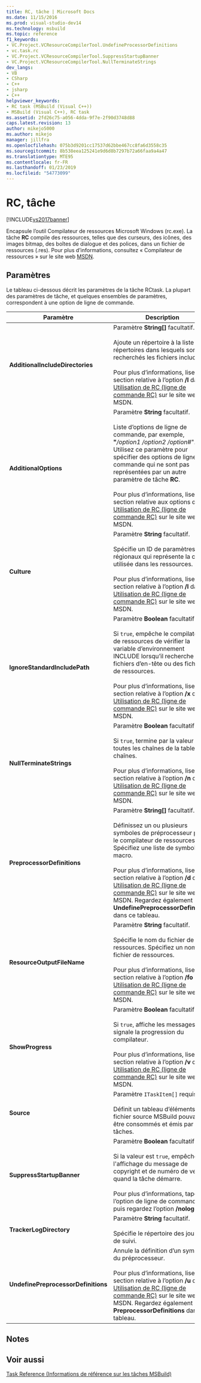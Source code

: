 ```yaml
---
title: RC, tâche | Microsoft Docs
ms.date: 11/15/2016
ms.prod: visual-studio-dev14
ms.technology: msbuild
ms.topic: reference
f1_keywords:
- VC.Project.VCResourceCompilerTool.UndefineProcessorDefinitions
- vc.task.rc
- VC.Project.VCResourceCompilerTool.SuppressStartupBanner
- VC.Project.VCResourceCompilerTool.NullTerminateStrings
dev_langs:
- VB
- CSharp
- C++
- jsharp
- C++
helpviewer_keywords:
- RC task (MSBuild (Visual C++))
- MSBuild (Visual C++), RC task
ms.assetid: 2fd26c75-a056-4dda-9f7e-2f90d3748d88
caps.latest.revision: 13
author: mikejo5000
ms.author: mikejo
manager: jillfra
ms.openlocfilehash: 075b3d9201cc17537d62bbe467cc8fa6d3558c35
ms.sourcegitcommit: 8b538eea125241e9d6d8b7297b72a66faa9a4a47
ms.translationtype: MTE95
ms.contentlocale: fr-FR
ms.lasthandoff: 01/23/2019
ms.locfileid: "54773099"
---
```

# <a name="rc-task"></a>RC, tâche
[!INCLUDE[vs2017banner](../includes/vs2017banner.md)]

  
Encapsule l’outil Compilateur de ressources Microsoft Windows (rc.exe). La tâche **RC** compile des ressources, telles que des curseurs, des icônes, des images bitmap, des boîtes de dialogue et des polices, dans un fichier de ressources (.res). Pour plus d’informations, consultez « Compilateur de ressources » sur le site web [MSDN](http://go.microsoft.com/fwlink/?LinkId=737).  
  
## <a name="parameters"></a>Paramètres  
 Le tableau ci-dessous décrit les paramètres de la tâche RCtask. La plupart des paramètres de tâche, et quelques ensembles de paramètres, correspondent à une option de ligne de commande.  
  
|Paramètre|Description|  
|---------------|-----------------|  
|**AdditionalIncludeDirectories**|Paramètre **String[]** facultatif.<br /><br /> Ajoute un répertoire à la liste des répertoires dans lesquels sont recherchés les fichiers include.<br /><br /> Pour plus d’informations, lisez la section relative à l’option **/I** dans [Utilisation de RC (ligne de commande RC)](http://go.microsoft.com/fwlink/?LinkId=155730) sur le site web MSDN.|  
|**AdditionalOptions**|Paramètre **String** facultatif.<br /><br /> Liste d’options de ligne de commande, par exemple, **"**_/option1 /option2 /option#_". Utilisez ce paramètre pour spécifier des options de ligne de commande qui ne sont pas représentées par un autre paramètre de tâche **RC**.<br /><br /> Pour plus d’informations, lisez la section relative aux options dans [Utilisation de RC (ligne de commande RC)](http://go.microsoft.com/fwlink/?LinkId=155730) sur le site web MSDN.|  
|**Culture**|Paramètre **String** facultatif.<br /><br /> Spécifie un ID de paramètres régionaux qui représente la culture utilisée dans les ressources.<br /><br /> Pour plus d’informations, lisez la section relative à l’option **/l** dans [Utilisation de RC (ligne de commande RC)](http://go.microsoft.com/fwlink/?LinkId=155730) sur le site web MSDN.|  
|**IgnoreStandardIncludePath**|Paramètre **Boolean** facultatif.<br /><br /> Si `true`, empêche le compilateur de ressources de vérifier la variable d’environnement INCLUDE lorsqu’il recherche des fichiers d’en-tête ou des fichiers de ressources.<br /><br /> Pour plus d’informations, lisez la section relative à l’option **/x** dans [Utilisation de RC (ligne de commande RC)](http://go.microsoft.com/fwlink/?LinkId=155730) sur le site web MSDN.|  
|**NullTerminateStrings**|Paramètre **Boolean** facultatif.<br /><br /> Si `true`, termine par la valeur Null toutes les chaînes de la table de chaînes.<br /><br /> Pour plus d’informations, lisez la section relative à l’option **/n** dans [Utilisation de RC (ligne de commande RC)](http://go.microsoft.com/fwlink/?LinkId=155730) sur le site web MSDN.|  
|**PreprocessorDefinitions**|Paramètre **String[]** facultatif.<br /><br /> Définissez un ou plusieurs symboles de préprocesseur pour le compilateur de ressources. Spécifiez une liste de symboles de macro.<br /><br /> Pour plus d’informations, lisez la section relative à l’option **/d** dans [Utilisation de RC (ligne de commande RC)](http://go.microsoft.com/fwlink/?LinkId=155730) sur le site web MSDN. Regardez également **UndefinePreprocessorDefinitions** dans ce tableau.|  
|**ResourceOutputFileName**|Paramètre **String** facultatif.<br /><br /> Spécifie le nom du fichier de ressources. Spécifiez un nom de fichier de ressources.<br /><br /> Pour plus d’informations, lisez la section relative à l’option **/fo** dans [Utilisation de RC (ligne de commande RC)](http://go.microsoft.com/fwlink/?LinkId=155730) sur le site web MSDN.|  
|**ShowProgress**|Paramètre **Boolean** facultatif.<br /><br /> Si `true`, affiche les messages qui signale la progression du compilateur.<br /><br /> Pour plus d’informations, lisez la section relative à l’option **/v** dans [Utilisation de RC (ligne de commande RC)](http://go.microsoft.com/fwlink/?LinkId=155730) sur le site web MSDN.|  
|**Source**|Paramètre `ITaskItem[]` requis.<br /><br /> Définit un tableau d’éléments de fichier source MSBuild pouvant être consommés et émis par des tâches.|  
|**SuppressStartupBanner**|Paramètre **Boolean** facultatif.<br /><br /> Si la valeur est `true`, empêche l'affichage du message de copyright et de numéro de version quand la tâche démarre.<br /><br /> Pour plus d’informations, tapez l’option de ligne de commande **/?**, puis regardez l’option **/nologo**.|  
|**TrackerLogDirectory**|Paramètre **String** facultatif.<br /><br /> Spécifie le répertoire des journaux de suivi.|  
|**UndefinePreprocessorDefinitions**|Annule la définition d’un symbole du préprocesseur.<br /><br /> Pour plus d’informations, lisez la section relative à l’option **/u** dans [Utilisation de RC (ligne de commande RC)](http://go.microsoft.com/fwlink/?LinkId=155730) sur le site web MSDN. Regardez également **PreprocessorDefinitions** dans ce tableau.|  
  
## <a name="remarks"></a>Notes  
  
## <a name="see-also"></a>Voir aussi  
 [Task Reference (Informations de référence sur les tâches MSBuild)](../msbuild/msbuild-task-reference.md)
